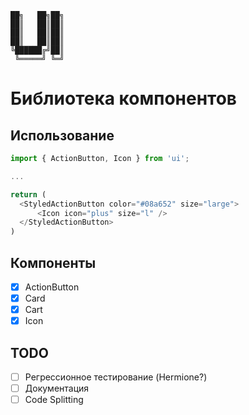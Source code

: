 ```
██╗   ██╗██╗
██║   ██║██║
██║   ██║██║
██║   ██║██║
╚██████╔╝██║
 ╚═════╝ ╚═╝
```

# Библиотека компонентов

## Использование

```typescript
import { ActionButton, Icon } from 'ui';

...

return (
  <StyledActionButton color="#08a652" size="large">
      <Icon icon="plus" size="l" />
  </StyledActionButton>
)
```

## Компоненты

- [x] ActionButton
- [x] Card
- [x] Cart
- [x] Icon

## TODO

- [ ] Регрессионное тестирование (Hermione?)
- [ ] Документация
- [ ] Code Splitting
